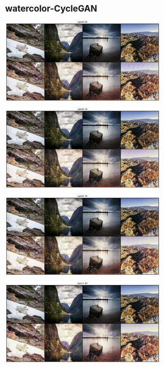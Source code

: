 # watercolor-CycleGAN

![90](https://raw.githubusercontent.com/cenarturkmen/watercolor-CycleGAN/main/readme/epoch90.png)

![100](https://raw.githubusercontent.com/cenarturkmen/watercolor-CycleGAN/main/readme/epoch100.png)

![110](https://raw.githubusercontent.com/cenarturkmen/watercolor-CycleGAN/main/readme/epoch110.png)

![120](https://raw.githubusercontent.com/cenarturkmen/watercolor-CycleGAN/main/readme/epoch120.png)
